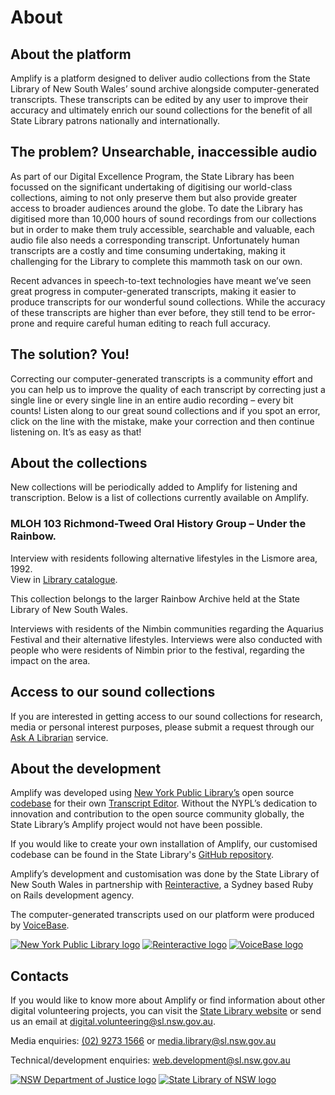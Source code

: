 # About

## About the platform

Amplify is a platform designed to deliver audio collections from the State Library of New South Wales’ sound archive alongside computer-generated transcripts. These transcripts can be edited by any user to improve their accuracy and ultimately enrich our sound collections for the benefit of all State Library patrons nationally and internationally.

## The problem? Unsearchable, inaccessible audio

As part of our Digital Excellence Program, the State Library has been focussed on the significant undertaking of digitising our world-class collections, aiming to not only preserve them but also provide greater access to broader audiences around the globe. To date the Library has digitised more than 10,000 hours of sound recordings from our collections but in order to make them truly accessible, searchable and valuable, each audio file also needs a corresponding transcript. Unfortunately human transcripts are a costly and time consuming undertaking, making it challenging for the Library to complete this mammoth task on our own. 

Recent advances in speech-to-text technologies have meant we’ve seen great progress in computer-generated transcripts, making it easier to produce transcripts for our wonderful sound collections. While the accuracy of these transcripts are higher than ever before, they still tend to be error-prone and require careful human editing to reach full accuracy. 

## The solution? You!

Correcting our computer-generated transcripts is a community effort and you can help us to improve the quality of each transcript by correcting just a single line or every single line in an entire audio recording – every bit counts! Listen along to our great sound collections and if you spot an error, click on the line with the mistake, make your correction and then continue listening on. It’s as easy as that!

## About the collections

New collections will be periodically added to Amplify for listening and transcription. Below is a list of collections currently available on Amplify.

### MLOH 103 Richmond-Tweed Oral History Group – Under the Rainbow. 

Interview with residents following alternative lifestyles in the Lismore area, 1992.  
View in [Library catalogue](http://archival.sl.nsw.gov.au/Details/archive/110317356).

This collection belongs to the larger Rainbow Archive held at the State Library of New South Wales.

Interviews with residents of the Nimbin communities regarding the Aquarius Festival and their alternative lifestyles. Interviews were also conducted with people who were residents of Nimbin prior to the festival, regarding the impact on the area.

## Access to our sound collections

If you are interested in getting access to our sound collections for research, media or personal interest purposes, please submit a request through our [Ask A Librarian](http://www.sl.nsw.gov.au/research-and-collections/ask-librarian) service. 

## About the development

Amplify was developed using [New York Public Library’s](http://nypl.org) open source [codebase](https://github.com/nypl/transcript-editor) for their own [Transcript Editor](http://transcribe.oralhistory.nypl.org). Without the NYPL’s dedication to innovation and contribution to the open source community globally, the State Library’s Amplify project would not have been possible. 

If you would like to create your own installation of Amplify, our customised codebase can be found in the State Library's [GitHub repository](https://github.com/slnswgithub/nsw-state-library-amplify).

Amplify’s development and customisation was done by the State Library of New South Wales in partnership with [Reinteractive](https://reinteractive.net), a Sydney based Ruby on Rails development agency.

The computer-generated transcripts used on our platform were produced by [VoiceBase](https://www.voicebase.com). 

<div class="logo-strip">
  <a href="http://nypl.org"><img src="/nsw-state-library-amplify/assets/img/nypl_logo.jpg" alt="New York Public Library logo" title="New York Public Library"></a> 
  <a href="https://reinteractive.net"><img src="/nsw-state-library-amplify/assets/img/reinteractive_logo.png" alt="Reinteractive logo" title="Reinteractive"></a> 
  <a href="https://www.voicebase.com"><img src="/nsw-state-library-amplify/assets/img/voice_base_logo.png" alt="VoiceBase logo" title="VoiceBase"></a>
</div>
 
## Contacts

If you would like to know more about Amplify or find information about other digital volunteering projects, you can visit the [State Library website](http://www.sl.nsw.gov.au) or send us an email at [digital.volunteering@sl.nsw.gov.au](mailto:digital.volunteering@sl.nsw.gov.au).

Media enquiries: [(02) 9273 1566](tel:+61292731566) or [media.library@sl.nsw.gov.au](media.library@sl.nsw.gov.au)

Technical/development enquiries: [web.development@sl.nsw.gov.au](mailto:web.development@sl.nsw.gov.au)

<div class="logo-strip">
  <a href="http://www.justice.nsw.gov.au/"><img class="lock-size" src="/nsw-state-library-amplify/assets/img/nsw-justice.png" alt="NSW Department of Justice logo" title="NSW Department of Justice"></a> 
  <a href="http://www.sl.nsw.gov.au"><img class="lock-size" src="/nsw-state-library-amplify/assets/img/slnsw-175.png" alt="State Library of NSW logo" title="State Library of NSW"></a> 
</div>
